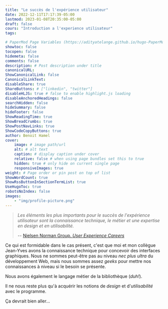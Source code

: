 ```yaml
---
title: "Le succès de l'expérience utilisateur"
date: 2022-12-11T17:17:39-05:00
lastmod: 2023-01-08T20:35:00-05:00
draft: false
cours: "Introduction a l'experience utilisateur"
tags:

# PaperMod Page Variables (https://adityatelange.github.io/hugo-PaperMod/posts/papermod/papermod-variables/#page-variables)
showtoc: false
tocopen: false
hidemeta: false
comments: false
description: # Post description under title
canonicalURL: 
ShowCanonicalLink: false
CanonicalLinkText:
disableShare: true
ShareButtons: # ["linkedin", "twitter"]
disableHLJS: true # false to enable highlight.js loading
disableAnchoredHeadings: false
searchHidden: false
hideSummary: false
hideFooter: false
ShowReadingTime: true
ShowBreadCrumbs: true
ShowPostNavLinks: true
ShowCodeCopyButtons: true
author: Benoit Hamel
cover:
    image: # image path/url
    alt: # alt text
    caption: # display caption under cover
    relative: false # when using page bundles set this to true
    hidden: true # only hide on current single page
    responsiveImages: true
weight: # Page order or pin post on top of list
ShowWordCount: true
ShowRssButtonInSectionTermList: true
UseHugoToc: true
robotsNoIndex: false
images:
    - "img/profile-picture.png"
---
```


> *Les éléments les plus importants pour le succès de l'expérience utilisateur*
> *sont la connaissance technique, le métier et une expertise en design*
> *et en utilisabilité.*
>
> -- [Nielsen Norman Group. *User Experience Careers*](https://www.nngroup.com/reports/user-experience-careers/)

Ce qui est formidable dans le cas présent, c'est que moi et mon collègue Jean-Yves avons la 
connaissance technique pour concevoir des interfaces graphiques. Nous ne sommes peut-être pas
au niveau *nec plus ultra* du développement Web, mais nous sommes assez *geeks* pour mettre
nos connaissances à niveau si le besoin se présente.

Nous avons également le langage métier de la bibliothèque (*duh!*). 

Il ne nous reste plus qu'à acquérir les notions de *design* et d'*utilisabilité* avec le programme.

Ça devrait bien aller... 